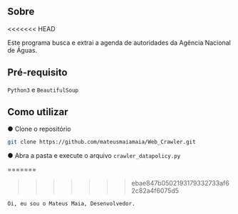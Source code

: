 ## Sobre
<<<<<<< HEAD

Este programa busca e extrai a agenda de autoridades da Agência Nacional de Águas.

## Pré-requisito

```Python3``` e ```BeautifulSoup``` 

## Como utilizar

● Clone o repositório
```bash
git clone https://github.com/mateusmaiamaia/Web_Crawler.git
```

● Abra a pasta e execute o arquivo ```crawler_datapolicy.py```

=======
>>>>>>> ebae847b0502193179332733af62c82a4f6075d5
```python3 
Oi, eu sou o Mateus Maia, Desenvolvedor.
```

